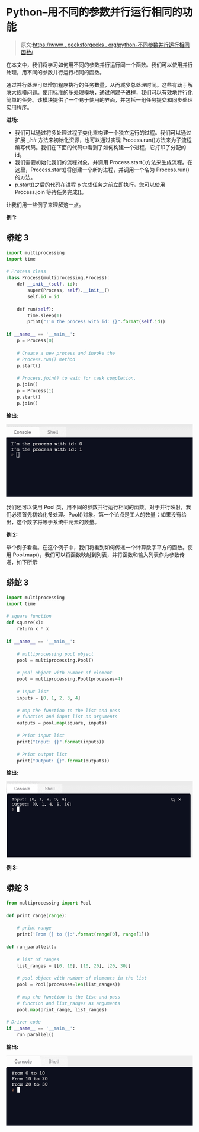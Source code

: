 # Python–用不同的参数并行运行相同的功能

> 原文:[https://www . geeksforgeeks . org/python-不同参数并行运行相同函数/](https://www.geeksforgeeks.org/python-run-same-function-in-parallel-with-different-parameters/)

在本文中，我们将学习如何用不同的参数并行运行同一个函数。我们可以使用并行处理，用不同的参数并行运行相同的函数。

通过并行处理可以增加程序执行的任务数量，从而减少总处理时间。这些有助于解决大规模问题。使用标准的多处理模块，通过创建子进程，我们可以有效地并行化简单的任务。该模块提供了一个易于使用的界面，并包括一组任务提交和同步处理实用程序。

**进场:**

*   我们可以通过将多处理过程子类化来构建一个独立运行的过程。我们可以通过扩展 __init_ 方法来初始化资源，也可以通过实现 Process.run()方法来为子流程编写代码。我们在下面的代码中看到了如何构建一个进程，它打印了分配的 id。
*   我们需要初始化我们的流程对象，并调用 Process.start()方法来生成流程。在这里，Process.start()将创建一个新的进程，并调用一个名为 Process.run()的方法。
*   p.start()之后的代码在进程 p 完成任务之前立即执行。您可以使用 Process.join 等待任务完成()。

让我们用一些例子来理解这一点。

**例 1:**

## 蟒蛇 3

```py
import multiprocessing
import time

# Process class
class Process(multiprocessing.Process):
    def __init__(self, id):
        super(Process, self).__init__()
        self.id = id

    def run(self):
        time.sleep(1)
        print("I'm the process with id: {}".format(self.id))

if __name__ == '__main__':
    p = Process(0)

    # Create a new process and invoke the
    # Process.run() method
    p.start()

    # Process.join() to wait for task completion.
    p.join()
    p = Process(1)
    p.start()
    p.join()
```

**输出:**

![](img/268c5fa372516edf77b85de5102985b5.png)

我们还可以使用 Pool 类，用不同的参数并行运行相同的函数。对于并行映射，我们必须首先初始化多处理。Pool()对象。第一个论点是工人的数量；如果没有给出，这个数字将等于系统中元素的数量。

**例 2:**

举个例子看看。在这个例子中，我们将看到如何传递一个计算数字平方的函数。使用 Pool.map()，我们可以将函数映射到列表，并将函数和输入列表作为参数传递，如下所示:

## 蟒蛇 3

```py
import multiprocessing
import time

# square function
def square(x):
    return x * x

if __name__ == '__main__':

    # multiprocessing pool object
    pool = multiprocessing.Pool()

    # pool object with number of element
    pool = multiprocessing.Pool(processes=4)

    # input list
    inputs = [0, 1, 2, 3, 4]

    # map the function to the list and pass
    # function and input list as arguments
    outputs = pool.map(square, inputs)

    # Print input list
    print("Input: {}".format(inputs))

    # Print output list
    print("Output: {}".format(outputs))
```

**输出:**

![](img/024cd7a1a6c673b49019bbd962a1c0ed.png)

**例 3:**

## 蟒蛇 3

```py
from multiprocessing import Pool

def print_range(range):

    # print range
    print('From {} to {}:'.format(range[0], range[1]))

def run_parallel():

    # list of ranges
    list_ranges = [[0, 10], [10, 20], [20, 30]]

    # pool object with number of elements in the list
    pool = Pool(processes=len(list_ranges))

    # map the function to the list and pass 
    # function and list_ranges as arguments
    pool.map(print_range, list_ranges)

# Driver code
if __name__ == '__main__':
    run_parallel()
```

**输出:**

![](img/c5ef3ee1e525f8285f5b6ce6c3d08715.png)